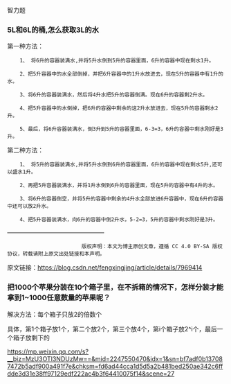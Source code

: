 智力题

### 5L和6L的桶,怎么获取3L的水

第一种方法：

        1、 将6升的容器装满水,并将5升水倒到5升的容器里面，6升的容器中现在剩水1升。
    
        2、把5升容器中的水全部倒掉，并把6升容器中的1升水放进去，现在5升的容器中有1升的水。
    
        3、将6升的容器装满水，然后将4升水把5升的容器倒满。现在6升的容器剩2升水。
    
        4、把5升容器中的水倒掉，把6升的容器中剩余的这2升水放进去，现在5升的容器剩水2升。
    
        5、最后，将6升容器装满水，倒3升到5升的容器里面，6-3=3，6升的容器中剩水刚好是3升。

第二种方法：

        1、 将5升的容器装满水,并将5升水倒到6升的容器里面，6升的容器中现在剩水5升,还可以盛水1升。
    
        2、再把5升容器装满水，并将1升水倒到6升的容器里面，现在5升的容器中有4升的水。
    
        3、将6升的容器倒空，并将5升的容器中剩余的4升水全部放进6升容器中，现在6升的容器中还可以放2升水。
    
        4、把5升容器装满水，向6升的容器中倒2升水，5-2=3，5升的容器中剩水刚好是3升。
————————————————

                            版权声明：本文为博主原创文章，遵循 CC 4.0 BY-SA 版权协议，转载请附上原文出处链接和本声明。

原文链接：https://blog.csdn.net/fengxingjing/article/details/7969414



### 把1000个苹果分装在10个箱子里，在不拆箱的情况下，怎样分装才能拿到1~1000任意数量的苹果呢？

解决方法：每个箱子只放2的倍数个

具体，第1个箱子放1个，第二个放2个，第三个放4个，第i个箱子放2^i个，最后一个箱子放剩下的

https://mp.weixin.qq.com/s?__biz=MzU3OTI3NDUzMw==&mid=2247550470&idx=1&sn=bf7adf0b137087472b5adf900a491f7e&chksm=fd6ad44cca1d5d5a2b481bed250ae342c6ffdde3d31e38ff97129edf222ac4b3f64410075f14&scene=27